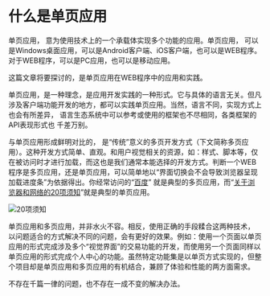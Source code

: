 # 什么是单页应用

单页应用， 意为使用技术上的一个承载体实现多个功能的应用。单页应用， 可以是Windows桌面应用，可以是Android客户端、iOS客户端，也可以是WEB程序。对于WEB程序，可以是PC应用，也可以是移动应用。

这篇文章将要探讨的，是单页应用在WEB程序中的应用和实践。

单页应用，是一种理念，是应用开发实践的一种形式。它与具体的语言无关。但凡涉及客户端功能开发的地方，都可以实践单页应用。当然，语言不同，实现方式上也会有所差异， 语言生态系统中可以参考或使用的框架也不尽相同，各类框架的API表现形式也 千差万别。

与单页应用形成鲜明对比的， 是“传统”意义的多页开发方式（下文简称多页应用）。这种开发方式简单、直观。和用户视觉相关的资源，如：样式、脚本等，仅在被访问时才进行加载，而这也是我们通常本能选择的开发方式。判断一个WEB程序是多页应用，还是单页应用，可以简单地以“界面切换会不会导致浏览器呈现加载进度条”为依据得出。你经常访问的“[百度](https://www.baidu.com)” 就是典型的多页应用，而“[关于浏览器和网络的20项须知](http://www.20thingsilearned.com/zh-CN)”就是典型的单页应用。

![20&#x9879;&#x987B;&#x77E5;](https://img-blog.csdnimg.cn/20181207205912267.gif)

单页应用和多页应用，并非水火不容。相反，使用正确的手段糅合这两种技术， 以问题适合的方式解决不同的问题，会有更好的效果。例如：使用一个页面以单页应用的形式完成涉及多个“视觉界面”的交易功能的开发，而使用另一个页面同样以单页应用的形式完成个人中心的功能。虽然特定功能集是以单页方式实现的，但整个项目却是单页应用和多页应用的有机结合，兼顾了体验和性能的两方面需求。

不存在千篇一律的问题，也不存在一成不变的解决办法。

